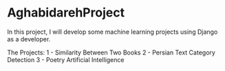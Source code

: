 # AghabidarehProject
In this project, I will develop some machine learning projects using Django as a developer.

The Projects:
1 - Similarity Between Two Books
2 - Persian Text Category Detection
3 - Poetry Artificial Intelligence
